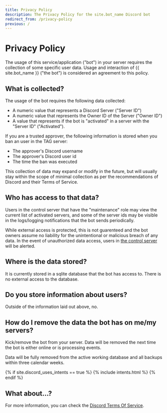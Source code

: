 ```yaml
---
title: Privacy Policy
description: The Privacy Policy for the site.bot_name Discord bot
redirect_from: /privacy-policy
previous: /
---
```


# Privacy Policy

The usage of this service/application ("bot") in your server requires the collection of some specific user data. Usage and interaction of {{ site.bot_name }} ("the bot") is considered an agreement to this policy. 

## What is collected?

The usage of the bot requires the following data collected:

* A numeric value that represents a Discord Server ("Server ID")
* A numeric value that represents the Owner ID of the Server ("Owner ID")
* A value that represents if the bot is "activated" in a server with the "Server ID" ("Activated").

If you are a trusted approver, the following information is stored when you ban an user in the TAG server:

* The approver's Discord username
* The approver's Discord user id
* The time the ban was executed

This collection of data may expand or modify in the future, but will usually stay within the scope of minimal collection as per the recommendations of Discord and their Terms of Service.

## Who has access to that data?

Users in the control server that have the "maintenance" role may view the current list of activated servers, and some of the server ids may be visible in the logs/logging notifications that the bot sends periodically.

While external access is protected, this is not guarenteed and the bot owners assume no liability for the unintentional or malicious breach of any data. In the event of unauthorized data access, users in [the control server](/discord) will be alerted.

## Where is the data stored?

It is currently stored in a sqlite database that the bot has access to. There is no external access to the database.

## Do you store information about users?

Outside of the information laid out above, no.

## How do I remove the data the bot has on me/my servers?

Kick/remove the bot from your server. Data will be removed the next time the bot is either online or is processing events.

Data will be fully removed from the active working database and all backups within three calendar weeks.

{% if site.discord_uses_intents == true %}
{% include intents.html %}
{% endif %}

## What about...?

For more information, you can check the [Discord Terms Of Service](https://discord.com/terms).